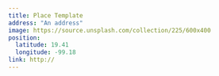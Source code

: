 ```yaml
---
title: Place Template
address: "An address"
image: https://source.unsplash.com/collection/225/600x400
position:
  latitude: 19.41
  longitude: -99.18
link: http://
---
```


